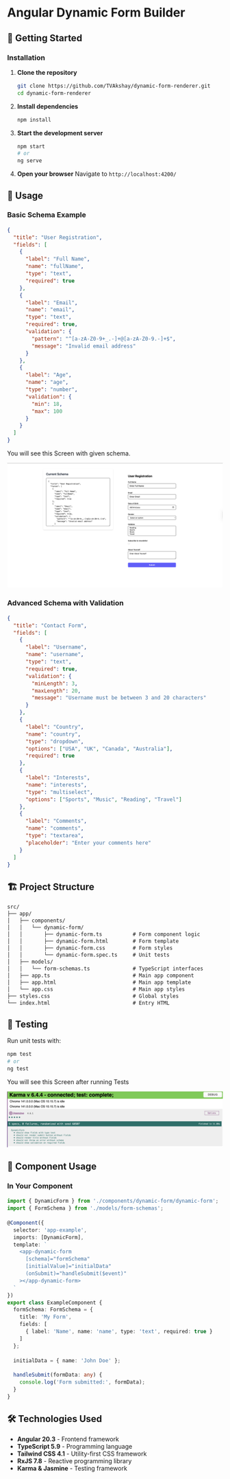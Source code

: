 # Angular Dynamic Form Builder

## 🚀 Getting Started

### Installation

1. **Clone the repository**
   ```bash
   git clone https://github.com/TVAkshay/dynamic-form-renderer.git
   cd dynamic-form-renderer
   ```

2. **Install dependencies**
   ```bash
   npm install
   ```

3. **Start the development server**
   ```bash
   npm start
   # or
   ng serve
   ```

4. **Open your browser**
   Navigate to `http://localhost:4200/`

## 📖 Usage

### Basic Schema Example

```json
{
  "title": "User Registration",
  "fields": [
    {
      "label": "Full Name",
      "name": "fullName",
      "type": "text",
      "required": true
    },
    {
      "label": "Email",
      "name": "email",
      "type": "text",
      "required": true,
      "validation": {
        "pattern": "^[a-zA-Z0-9+_.-]+@[a-zA-Z0-9.-]+$",
        "message": "Invalid email address"
      }
    },
    {
      "label": "Age",
      "name": "age",
      "type": "number",
      "validation": {
        "min": 18,
        "max": 100
      }
    }
  ]
}
```

You will see this Screen with given schema.

![screenshot](public/FirstSchemaOutput.png)



### Advanced Schema with Validation

```json
{
  "title": "Contact Form",
  "fields": [
    {
      "label": "Username",
      "name": "username",
      "type": "text",
      "required": true,
      "validation": {
        "minLength": 3,
        "maxLength": 20,
        "message": "Username must be between 3 and 20 characters"
      }
    },
    {
      "label": "Country",
      "name": "country",
      "type": "dropdown",
      "options": ["USA", "UK", "Canada", "Australia"],
      "required": true
    },
    {
      "label": "Interests",
      "name": "interests",
      "type": "multiselect",
      "options": ["Sports", "Music", "Reading", "Travel"]
    },
    {
      "label": "Comments",
      "name": "comments",
      "type": "textarea",
      "placeholder": "Enter your comments here"
    }
  ]
}
```

## 🏗️ Project Structure

```
src/
├── app/
│   ├── components/
│   │   └── dynamic-form/
│   │       ├── dynamic-form.ts          # Form component logic
│   │       ├── dynamic-form.html        # Form template
│   │       ├── dynamic-form.css         # Form styles
│   │       └── dynamic-form.spec.ts     # Unit tests
│   ├── models/
│   │   └── form-schemas.ts              # TypeScript interfaces
│   ├── app.ts                           # Main app component
│   ├── app.html                         # Main app template
│   └── app.css                          # Main app styles
├── styles.css                           # Global styles
└── index.html                           # Entry HTML
```

## 🧪 Testing

Run unit tests with:

```bash
npm test
# or
ng test


```
You will see this Screen after running Tests 

![screenshot](public/TestResults.png)
## 🔧 Component Usage

### In Your Component

```typescript
import { DynamicForm } from './components/dynamic-form/dynamic-form';
import { FormSchema } from './models/form-schemas';

@Component({
  selector: 'app-example',
  imports: [DynamicForm],
  template: `
    <app-dynamic-form
      [schema]="formSchema"
      [initialValue]="initialData"
      (onSubmit)="handleSubmit($event)"
    ></app-dynamic-form>
  `
})
export class ExampleComponent {
  formSchema: FormSchema = {
    title: 'My Form',
    fields: [
      { label: 'Name', name: 'name', type: 'text', required: true }
    ]
  };

  initialData = { name: 'John Doe' };

  handleSubmit(formData: any) {
    console.log('Form submitted:', formData);
  }
}
```

## 🛠️ Technologies Used

- **Angular 20.3** - Frontend framework
- **TypeScript 5.9** - Programming language
- **Tailwind CSS 4.1** - Utility-first CSS framework
- **RxJS 7.8** - Reactive programming library
- **Karma & Jasmine** - Testing framework

